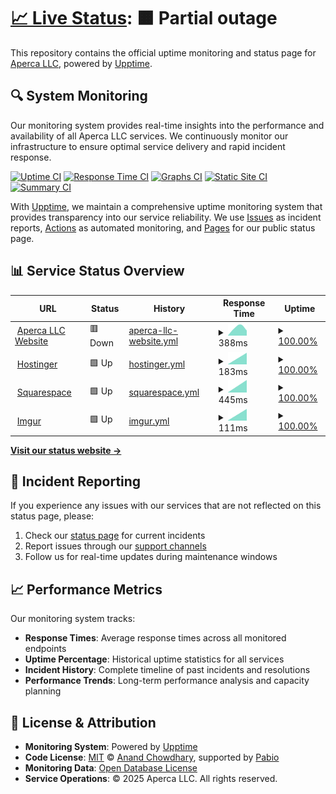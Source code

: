 # [📈 Live Status](https://apercallc.github.io/apercallc-upptime): <!--live status--> **🟧 Partial outage**

This repository contains the official uptime monitoring and status page for [Aperca LLC](https://apercallc.com), powered by [Upptime](https://github.com/upptime/upptime).

## 🔍 System Monitoring

Our monitoring system provides real-time insights into the performance and availability of all Aperca LLC services. We continuously monitor our infrastructure to ensure optimal service delivery and rapid incident response.

[![Uptime CI](https://github.com/apercallc/apercallc-upptime/workflows/Uptime%20CI/badge.svg)](https://github.com/apercallc/apercallc-upptime/actions?query=workflow%3A%22Uptime+CI%22)
[![Response Time CI](https://github.com/apercallc/apercallc-upptime/workflows/Response%20Time%20CI/badge.svg)](https://github.com/apercallc/apercallc-upptime/actions?query=workflow%3A%22Response+Time+CI%22)
[![Graphs CI](https://github.com/apercallc/apercallc-upptime/workflows/Graphs%20CI/badge.svg)](https://github.com/apercallc/apercallc-upptime/actions?query=workflow%3A%22Graphs+CI%22)
[![Static Site CI](https://github.com/apercallc/apercallc-upptime/workflows/Static%20Site%20CI/badge.svg)](https://github.com/apercallc/apercallc-upptime/actions?query=workflow%3A%22Static+Site+CI%22)
[![Summary CI](https://github.com/apercallc/apercallc-upptime/workflows/Summary%20CI/badge.svg)](https://github.com/apercallc/apercallc-upptime/actions?query=workflow%3A%22Summary+CI%22)

With [Upptime](https://upptime.js.org), we maintain a comprehensive uptime monitoring system that provides transparency into our service reliability. We use [Issues](https://github.com/apercallc/apercallc-upptime/issues) as incident reports, [Actions](https://github.com/apercallc/apercallc-upptime/actions) as automated monitoring, and [Pages](https://apercallc.github.io/apercallc-upptime) for our public status page.

## 📊 Service Status Overview

<!--start: status pages-->
<!-- This summary is generated by Upptime (https://github.com/upptime/upptime) -->
<!-- Do not edit this manually, your changes will be overwritten -->
<!-- prettier-ignore -->
| URL | Status | History | Response Time | Uptime |
| --- | ------ | ------- | ------------- | ------ |
| <img alt="" src="https://icons.duckduckgo.com/ip3/apercallc.com.ico" height="13"> [Aperca LLC Website](https://apercallc.com) | 🟥 Down | [aperca-llc-website.yml](https://github.com/apercallc/apercallc-upptime/commits/HEAD/history/aperca-llc-website.yml) | <details><summary><img alt="Response time graph" src="./graphs/aperca-llc-website/response-time-week.png" height="20"> 388ms</summary><br><a href="https://apercallc.github.io/apercallc-upptime/history/aperca-llc-website"><img alt="Response time 388" src="https://img.shields.io/endpoint?url=https%3A%2F%2Fraw.githubusercontent.com%2Fapercallc%2Fapercallc-upptime%2FHEAD%2Fapi%2Faperca-llc-website%2Fresponse-time.json"></a><br><a href="https://apercallc.github.io/apercallc-upptime/history/aperca-llc-website"><img alt="24-hour response time 356" src="https://img.shields.io/endpoint?url=https%3A%2F%2Fraw.githubusercontent.com%2Fapercallc%2Fapercallc-upptime%2FHEAD%2Fapi%2Faperca-llc-website%2Fresponse-time-day.json"></a><br><a href="https://apercallc.github.io/apercallc-upptime/history/aperca-llc-website"><img alt="7-day response time 388" src="https://img.shields.io/endpoint?url=https%3A%2F%2Fraw.githubusercontent.com%2Fapercallc%2Fapercallc-upptime%2FHEAD%2Fapi%2Faperca-llc-website%2Fresponse-time-week.json"></a><br><a href="https://apercallc.github.io/apercallc-upptime/history/aperca-llc-website"><img alt="30-day response time 388" src="https://img.shields.io/endpoint?url=https%3A%2F%2Fraw.githubusercontent.com%2Fapercallc%2Fapercallc-upptime%2FHEAD%2Fapi%2Faperca-llc-website%2Fresponse-time-month.json"></a><br><a href="https://apercallc.github.io/apercallc-upptime/history/aperca-llc-website"><img alt="1-year response time 388" src="https://img.shields.io/endpoint?url=https%3A%2F%2Fraw.githubusercontent.com%2Fapercallc%2Fapercallc-upptime%2FHEAD%2Fapi%2Faperca-llc-website%2Fresponse-time-year.json"></a></details> | <details><summary><a href="https://apercallc.github.io/apercallc-upptime/history/aperca-llc-website">100.00%</a></summary><a href="https://apercallc.github.io/apercallc-upptime/history/aperca-llc-website"><img alt="All-time uptime 100.00%" src="https://img.shields.io/endpoint?url=https%3A%2F%2Fraw.githubusercontent.com%2Fapercallc%2Fapercallc-upptime%2FHEAD%2Fapi%2Faperca-llc-website%2Fuptime.json"></a><br><a href="https://apercallc.github.io/apercallc-upptime/history/aperca-llc-website"><img alt="24-hour uptime 100.00%" src="https://img.shields.io/endpoint?url=https%3A%2F%2Fraw.githubusercontent.com%2Fapercallc%2Fapercallc-upptime%2FHEAD%2Fapi%2Faperca-llc-website%2Fuptime-day.json"></a><br><a href="https://apercallc.github.io/apercallc-upptime/history/aperca-llc-website"><img alt="7-day uptime 100.00%" src="https://img.shields.io/endpoint?url=https%3A%2F%2Fraw.githubusercontent.com%2Fapercallc%2Fapercallc-upptime%2FHEAD%2Fapi%2Faperca-llc-website%2Fuptime-week.json"></a><br><a href="https://apercallc.github.io/apercallc-upptime/history/aperca-llc-website"><img alt="30-day uptime 100.00%" src="https://img.shields.io/endpoint?url=https%3A%2F%2Fraw.githubusercontent.com%2Fapercallc%2Fapercallc-upptime%2FHEAD%2Fapi%2Faperca-llc-website%2Fuptime-month.json"></a><br><a href="https://apercallc.github.io/apercallc-upptime/history/aperca-llc-website"><img alt="1-year uptime 100.00%" src="https://img.shields.io/endpoint?url=https%3A%2F%2Fraw.githubusercontent.com%2Fapercallc%2Fapercallc-upptime%2FHEAD%2Fapi%2Faperca-llc-website%2Fuptime-year.json"></a></details>
| <img alt="" src="https://icons.duckduckgo.com/ip3/www.hostinger.com.ico" height="13"> [Hostinger](https://www.hostinger.com/) | 🟩 Up | [hostinger.yml](https://github.com/apercallc/apercallc-upptime/commits/HEAD/history/hostinger.yml) | <details><summary><img alt="Response time graph" src="./graphs/hostinger/response-time-week.png" height="20"> 183ms</summary><br><a href="https://apercallc.github.io/apercallc-upptime/history/hostinger"><img alt="Response time 183" src="https://img.shields.io/endpoint?url=https%3A%2F%2Fraw.githubusercontent.com%2Fapercallc%2Fapercallc-upptime%2FHEAD%2Fapi%2Fhostinger%2Fresponse-time.json"></a><br><a href="https://apercallc.github.io/apercallc-upptime/history/hostinger"><img alt="24-hour response time 183" src="https://img.shields.io/endpoint?url=https%3A%2F%2Fraw.githubusercontent.com%2Fapercallc%2Fapercallc-upptime%2FHEAD%2Fapi%2Fhostinger%2Fresponse-time-day.json"></a><br><a href="https://apercallc.github.io/apercallc-upptime/history/hostinger"><img alt="7-day response time 183" src="https://img.shields.io/endpoint?url=https%3A%2F%2Fraw.githubusercontent.com%2Fapercallc%2Fapercallc-upptime%2FHEAD%2Fapi%2Fhostinger%2Fresponse-time-week.json"></a><br><a href="https://apercallc.github.io/apercallc-upptime/history/hostinger"><img alt="30-day response time 183" src="https://img.shields.io/endpoint?url=https%3A%2F%2Fraw.githubusercontent.com%2Fapercallc%2Fapercallc-upptime%2FHEAD%2Fapi%2Fhostinger%2Fresponse-time-month.json"></a><br><a href="https://apercallc.github.io/apercallc-upptime/history/hostinger"><img alt="1-year response time 183" src="https://img.shields.io/endpoint?url=https%3A%2F%2Fraw.githubusercontent.com%2Fapercallc%2Fapercallc-upptime%2FHEAD%2Fapi%2Fhostinger%2Fresponse-time-year.json"></a></details> | <details><summary><a href="https://apercallc.github.io/apercallc-upptime/history/hostinger">100.00%</a></summary><a href="https://apercallc.github.io/apercallc-upptime/history/hostinger"><img alt="All-time uptime 100.00%" src="https://img.shields.io/endpoint?url=https%3A%2F%2Fraw.githubusercontent.com%2Fapercallc%2Fapercallc-upptime%2FHEAD%2Fapi%2Fhostinger%2Fuptime.json"></a><br><a href="https://apercallc.github.io/apercallc-upptime/history/hostinger"><img alt="24-hour uptime 100.00%" src="https://img.shields.io/endpoint?url=https%3A%2F%2Fraw.githubusercontent.com%2Fapercallc%2Fapercallc-upptime%2FHEAD%2Fapi%2Fhostinger%2Fuptime-day.json"></a><br><a href="https://apercallc.github.io/apercallc-upptime/history/hostinger"><img alt="7-day uptime 100.00%" src="https://img.shields.io/endpoint?url=https%3A%2F%2Fraw.githubusercontent.com%2Fapercallc%2Fapercallc-upptime%2FHEAD%2Fapi%2Fhostinger%2Fuptime-week.json"></a><br><a href="https://apercallc.github.io/apercallc-upptime/history/hostinger"><img alt="30-day uptime 100.00%" src="https://img.shields.io/endpoint?url=https%3A%2F%2Fraw.githubusercontent.com%2Fapercallc%2Fapercallc-upptime%2FHEAD%2Fapi%2Fhostinger%2Fuptime-month.json"></a><br><a href="https://apercallc.github.io/apercallc-upptime/history/hostinger"><img alt="1-year uptime 100.00%" src="https://img.shields.io/endpoint?url=https%3A%2F%2Fraw.githubusercontent.com%2Fapercallc%2Fapercallc-upptime%2FHEAD%2Fapi%2Fhostinger%2Fuptime-year.json"></a></details>
| <img alt="" src="https://icons.duckduckgo.com/ip3/www.squarespace.com.ico" height="13"> [Squarespace](https://www.squarespace.com/) | 🟩 Up | [squarespace.yml](https://github.com/apercallc/apercallc-upptime/commits/HEAD/history/squarespace.yml) | <details><summary><img alt="Response time graph" src="./graphs/squarespace/response-time-week.png" height="20"> 445ms</summary><br><a href="https://apercallc.github.io/apercallc-upptime/history/squarespace"><img alt="Response time 445" src="https://img.shields.io/endpoint?url=https%3A%2F%2Fraw.githubusercontent.com%2Fapercallc%2Fapercallc-upptime%2FHEAD%2Fapi%2Fsquarespace%2Fresponse-time.json"></a><br><a href="https://apercallc.github.io/apercallc-upptime/history/squarespace"><img alt="24-hour response time 445" src="https://img.shields.io/endpoint?url=https%3A%2F%2Fraw.githubusercontent.com%2Fapercallc%2Fapercallc-upptime%2FHEAD%2Fapi%2Fsquarespace%2Fresponse-time-day.json"></a><br><a href="https://apercallc.github.io/apercallc-upptime/history/squarespace"><img alt="7-day response time 445" src="https://img.shields.io/endpoint?url=https%3A%2F%2Fraw.githubusercontent.com%2Fapercallc%2Fapercallc-upptime%2FHEAD%2Fapi%2Fsquarespace%2Fresponse-time-week.json"></a><br><a href="https://apercallc.github.io/apercallc-upptime/history/squarespace"><img alt="30-day response time 445" src="https://img.shields.io/endpoint?url=https%3A%2F%2Fraw.githubusercontent.com%2Fapercallc%2Fapercallc-upptime%2FHEAD%2Fapi%2Fsquarespace%2Fresponse-time-month.json"></a><br><a href="https://apercallc.github.io/apercallc-upptime/history/squarespace"><img alt="1-year response time 445" src="https://img.shields.io/endpoint?url=https%3A%2F%2Fraw.githubusercontent.com%2Fapercallc%2Fapercallc-upptime%2FHEAD%2Fapi%2Fsquarespace%2Fresponse-time-year.json"></a></details> | <details><summary><a href="https://apercallc.github.io/apercallc-upptime/history/squarespace">100.00%</a></summary><a href="https://apercallc.github.io/apercallc-upptime/history/squarespace"><img alt="All-time uptime 100.00%" src="https://img.shields.io/endpoint?url=https%3A%2F%2Fraw.githubusercontent.com%2Fapercallc%2Fapercallc-upptime%2FHEAD%2Fapi%2Fsquarespace%2Fuptime.json"></a><br><a href="https://apercallc.github.io/apercallc-upptime/history/squarespace"><img alt="24-hour uptime 100.00%" src="https://img.shields.io/endpoint?url=https%3A%2F%2Fraw.githubusercontent.com%2Fapercallc%2Fapercallc-upptime%2FHEAD%2Fapi%2Fsquarespace%2Fuptime-day.json"></a><br><a href="https://apercallc.github.io/apercallc-upptime/history/squarespace"><img alt="7-day uptime 100.00%" src="https://img.shields.io/endpoint?url=https%3A%2F%2Fraw.githubusercontent.com%2Fapercallc%2Fapercallc-upptime%2FHEAD%2Fapi%2Fsquarespace%2Fuptime-week.json"></a><br><a href="https://apercallc.github.io/apercallc-upptime/history/squarespace"><img alt="30-day uptime 100.00%" src="https://img.shields.io/endpoint?url=https%3A%2F%2Fraw.githubusercontent.com%2Fapercallc%2Fapercallc-upptime%2FHEAD%2Fapi%2Fsquarespace%2Fuptime-month.json"></a><br><a href="https://apercallc.github.io/apercallc-upptime/history/squarespace"><img alt="1-year uptime 100.00%" src="https://img.shields.io/endpoint?url=https%3A%2F%2Fraw.githubusercontent.com%2Fapercallc%2Fapercallc-upptime%2FHEAD%2Fapi%2Fsquarespace%2Fuptime-year.json"></a></details>
| <img alt="" src="https://icons.duckduckgo.com/ip3/imgur.com.ico" height="13"> [Imgur](https://imgur.com/) | 🟩 Up | [imgur.yml](https://github.com/apercallc/apercallc-upptime/commits/HEAD/history/imgur.yml) | <details><summary><img alt="Response time graph" src="./graphs/imgur/response-time-week.png" height="20"> 111ms</summary><br><a href="https://apercallc.github.io/apercallc-upptime/history/imgur"><img alt="Response time 111" src="https://img.shields.io/endpoint?url=https%3A%2F%2Fraw.githubusercontent.com%2Fapercallc%2Fapercallc-upptime%2FHEAD%2Fapi%2Fimgur%2Fresponse-time.json"></a><br><a href="https://apercallc.github.io/apercallc-upptime/history/imgur"><img alt="24-hour response time 111" src="https://img.shields.io/endpoint?url=https%3A%2F%2Fraw.githubusercontent.com%2Fapercallc%2Fapercallc-upptime%2FHEAD%2Fapi%2Fimgur%2Fresponse-time-day.json"></a><br><a href="https://apercallc.github.io/apercallc-upptime/history/imgur"><img alt="7-day response time 111" src="https://img.shields.io/endpoint?url=https%3A%2F%2Fraw.githubusercontent.com%2Fapercallc%2Fapercallc-upptime%2FHEAD%2Fapi%2Fimgur%2Fresponse-time-week.json"></a><br><a href="https://apercallc.github.io/apercallc-upptime/history/imgur"><img alt="30-day response time 111" src="https://img.shields.io/endpoint?url=https%3A%2F%2Fraw.githubusercontent.com%2Fapercallc%2Fapercallc-upptime%2FHEAD%2Fapi%2Fimgur%2Fresponse-time-month.json"></a><br><a href="https://apercallc.github.io/apercallc-upptime/history/imgur"><img alt="1-year response time 111" src="https://img.shields.io/endpoint?url=https%3A%2F%2Fraw.githubusercontent.com%2Fapercallc%2Fapercallc-upptime%2FHEAD%2Fapi%2Fimgur%2Fresponse-time-year.json"></a></details> | <details><summary><a href="https://apercallc.github.io/apercallc-upptime/history/imgur">100.00%</a></summary><a href="https://apercallc.github.io/apercallc-upptime/history/imgur"><img alt="All-time uptime 100.00%" src="https://img.shields.io/endpoint?url=https%3A%2F%2Fraw.githubusercontent.com%2Fapercallc%2Fapercallc-upptime%2FHEAD%2Fapi%2Fimgur%2Fuptime.json"></a><br><a href="https://apercallc.github.io/apercallc-upptime/history/imgur"><img alt="24-hour uptime 100.00%" src="https://img.shields.io/endpoint?url=https%3A%2F%2Fraw.githubusercontent.com%2Fapercallc%2Fapercallc-upptime%2FHEAD%2Fapi%2Fimgur%2Fuptime-day.json"></a><br><a href="https://apercallc.github.io/apercallc-upptime/history/imgur"><img alt="7-day uptime 100.00%" src="https://img.shields.io/endpoint?url=https%3A%2F%2Fraw.githubusercontent.com%2Fapercallc%2Fapercallc-upptime%2FHEAD%2Fapi%2Fimgur%2Fuptime-week.json"></a><br><a href="https://apercallc.github.io/apercallc-upptime/history/imgur"><img alt="30-day uptime 100.00%" src="https://img.shields.io/endpoint?url=https%3A%2F%2Fraw.githubusercontent.com%2Fapercallc%2Fapercallc-upptime%2FHEAD%2Fapi%2Fimgur%2Fuptime-month.json"></a><br><a href="https://apercallc.github.io/apercallc-upptime/history/imgur"><img alt="1-year uptime 100.00%" src="https://img.shields.io/endpoint?url=https%3A%2F%2Fraw.githubusercontent.com%2Fapercallc%2Fapercallc-upptime%2FHEAD%2Fapi%2Fimgur%2Fuptime-year.json"></a></details>

<!--end: status pages-->

[**Visit our status website →**](https://apercallc.github.io/apercallc-upptime)

## 🚨 Incident Reporting

If you experience any issues with our services that are not reflected on this status page, please:

1. Check our [status page](https://apercallc.github.io/apercallc-upptime) for current incidents
2. Report issues through our [support channels](https://apercallc.com/contact.php)
3. Follow us for real-time updates during maintenance windows

## 📈 Performance Metrics

Our monitoring system tracks:

- **Response Times**: Average response times across all monitored endpoints
- **Uptime Percentage**: Historical uptime statistics for all services
- **Incident History**: Complete timeline of past incidents and resolutions
- **Performance Trends**: Long-term performance analysis and capacity planning

## 📄 License & Attribution

- **Monitoring System**: Powered by [Upptime](https://github.com/upptime/upptime)
- **Code License**: [MIT](./LICENSE) © [Anand Chowdhary](https://anandchowdhary.com), supported by [Pabio](https://pabio.com)
- **Monitoring Data**: [Open Database License](https://opendatacommons.org/licenses/odbl/1-0/)
- **Service Operations**: © 2025 Aperca LLC. All rights reserved.
